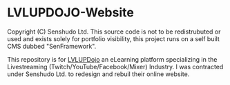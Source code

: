 # LVLUPDOJO-Website
 
Copyright (C) Senshudo Ltd. This source code is not to be redistrubuted or used and exists solely for portfolio visibility, this project runs on a self built CMS dubbed "SenFramework".

This repository is for [LVLUPDojo](https://www.lvlupdojo.com) an eLearning platform specializing in the Livestreaming (Twitch/YouTube/Facebook/Mixer) Industry. I was contracted under Senshudo Ltd. to redesign and rebuil their online website. 